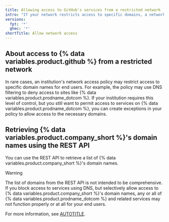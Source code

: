 ```yaml
---
title: Allowing access to GitHub's services from a restricted network
intro: "If your network restricts access to specific domains, a network administrator may be able to grant access to {% data variables.product.company_short %}'s services by creating exceptions for {% data variables.product.company_short %}'s domain names."
versions:
  fpt: '*'
  ghec: '*'
shortTitle: Allow network access
---
```


## About access to {% data variables.product.github %} from a restricted network

In rare cases, an institution's network access policy may restrict access to specific domain names for end users. For example, the policy may use DNS filtering to deny access to sites like {% data variables.product.prodname_dotcom %}. If your institution requires this level of control, but you still want to permit access to services on {% data variables.product.prodname_dotcom %}, you can create exceptions in your policy to allow access to the necessary domains.

## Retrieving {% data variables.product.company_short %}'s domain names using the REST API

You can use the REST API to retrieve a list of {% data variables.product.company_short %}'s domain names.

> [!WARNING]
> The list of domains from the REST API is not intended to be comprehensive. If you block access to services using DNS, but selectively allow access to {% data variables.product.company_short %}'s domain names, any or all of {% data variables.product.prodname_dotcom %} and related services may not function properly or at all for your end users.

For more information, see [AUTOTITLE](/rest/meta).
